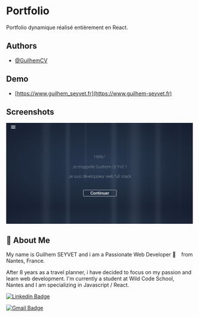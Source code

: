# Portfolio

Portfolio dynamique réalisé entièrement en React.

## Authors

- [@GuilhemCV](https://www.github.com/guilhemCV)


## Demo

- [https://www.guilhem_seyvet.fr](https://www.guilhem-seyvet.fr)



## Screenshots

![App Screenshot](https://github.com/guilhemcv/portfolio/blob/main/screenshot.png)


## 🚀 About Me
My name is Guilhem SEYVET and i am a Passionate Web Developer 🚀   from Nantes, France.

After 8 years as a travel planner, i have decided to focus on my passion and learn web development. I'm currently a student at Wild Code School, Nantes and I am specializing in Javascript / React.


[![Linkedin Badge](https://img.shields.io/badge/-guilhem_seyvet-blue?style=flat-square&logo=Linkedin&logoColor=white&link=https://www.linkedin.com/in/guilhem-seyvet/)](https://www.linkedin.com/in/guilhem-seyvet/)

[![Gmail Badge](https://img.shields.io/badge/-guilhem.seyvet@hotmail.fr-c14438?style=flat-square&logo=Gmail&logoColor=white&link=mailto:guilhem.seyvet@hotmail.fr)](mailto:guilhem.seyvet@hotmail.fr) 
